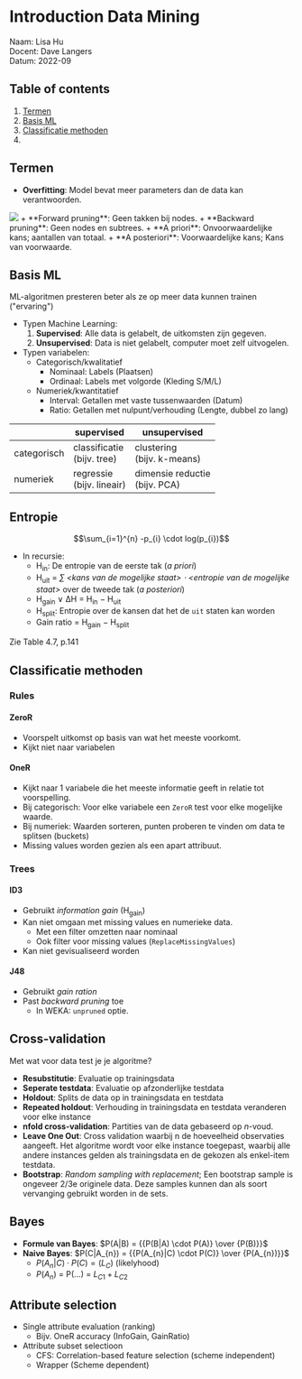 # Introduction Data Mining
Naam: Lisa Hu <br>
Docent: Dave Langers <br>
Datum: 2022-09

## Table of contents
1. [Termen](#termen)
2. [Basis ML](#basis-ml)
3. [Classificatie methoden](#classificatie-methoden)
4. 

## Termen
+ **Overfitting**: Model bevat meer parameters dan de data kan verantwoorden.
<img src="https://miro.medium.com/max/640/1*dl4EiM_Io0_5jYtxRfTGhQ.png">
+ **Forward pruning**: Geen takken bij nodes.
+ **Backward pruning**: Geen nodes en subtrees.
+ **A priori**: Onvoorwaardelijke kans; aantallen van totaal.
+ **A posteriori**: Voorwaardelijke kans; Kans van voorwaarde.

## Basis ML
ML-algoritmen presteren beter als ze op meer data kunnen trainen ("ervaring")

+ Typen Machine Learning:
  1. **Supervised**: Alle data is gelabelt, de uitkomsten zijn gegeven.
  2. **Unsupervised**: Data is niet gelabelt, computer moet zelf uitvogelen.
+ Typen variabelen:
  + Categorisch/kwalitatief
    + Nominaal: Labels (Plaatsen)
    + Ordinaal: Labels met volgorde (Kleding S/M/L)
  + Numeriek/kwantitatief
    + Interval: Getallen met vaste tussenwaarden (Datum)
    + Ratio: Getallen met nulpunt/verhouding (Lengte, dubbel zo lang)

|             | supervised                      | unsupervised                       |
|-------------|---------------------------------|------------------------------------|
| categorisch | classificatie <br/>(bijv. tree) | clustering <br/>(bijv. k-means)    |
| numeriek    | regressie <br/>(bijv. lineair)  | dimensie reductie <br/>(bijv. PCA) |

## Entropie
$$\sum_{i=1}^{n} -p_{i} \cdot log(p_{i})$$
+ In recursie:
  + H<sub>in</sub>: De entropie van de eerste tak (*a priori*)
  + H<sub>uit</sub> = *&sum; \<kans van de mogelijke staat> &sdot; \<entropie van de mogelijke staat>* over de tweede tak (*a posteriori*)
  + H<sub>gain</sub> &or; &Delta;H = H<sub>in</sub> &minus; H<sub>uit</sub>
  + H<sub>split</sub>: Entropie over de kansen dat het de `uit` staten kan worden
  + Gain ratio = H<sub>gain</sub> &minus; H<sub>split</sub>

Zie Table 4.7, p.141

## Classificatie methoden
### Rules
#### ZeroR
+ Voorspelt uitkomst op basis van wat het meeste voorkomt.
+ Kijkt niet naar variabelen

#### OneR
+ Kijkt naar 1 variabele die het meeste informatie geeft in relatie tot voorspelling.
+ Bij categorisch: Voor elke variabele een `ZeroR` test voor elke mogelijke waarde.
+ Bij numeriek: Waarden sorteren, punten proberen te vinden om data te splitsen (buckets)
+ Missing values worden gezien als een apart attribuut.

### Trees
#### ID3
+ Gebruikt *information gain* (H<sub>gain</sub>)
+ Kan niet omgaan met missing values en numerieke data.
  + Met een filter omzetten naar nominaal
  + Ook filter voor missing values (`ReplaceMissingValues`)
+ Kan niet gevisualiseerd worden

#### J48
+ Gebruikt *gain ration*
+ Past *backward pruning* toe
  + In WEKA: `unpruned` optie.

## Cross-validation
Met wat voor data test je je algoritme?
+ **Resubstitutie**: Evaluatie op trainingsdata
+ **Seperate testdata**: Evaluatie op afzonderlijke testdata
+ **Holdout**: Splits de data op in trainingsdata en testdata
+ **Repeated holdout**: Verhouding in trainingsdata en testdata veranderen voor elke instance
+ **nfold cross-validation**: Partities van de data gebaseerd op *n*-voud.
+ **Leave One Out**: Cross validation waarbij n de hoeveelheid observaties aangeeft. Het algoritme wordt voor elke instance toegepast, waarbij alle andere instances gelden als trainingsdata en de gekozen als enkel-item testdata.
+ **Bootstrap**: *Random sampling with replacement*; Een bootstrap sample is ongeveer 2/3e originele data. Deze samples kunnen dan als soort vervanging gebruikt worden in de sets.

## Bayes
+ **Formule van Bayes**: $P(A|B) = {{P(B|A) \cdot P(A)} \over {P(B)}}$
+ **Naive Bayes**: $P(C|A_{n}) = {{P(A_{n}|C) \cdot P(C)} \over {P(A_{n})}}$
  + $P(A_{n}|C) \cdot P(C) = (L_{C})$ (likelyhood)
  + $P(A_{n})$ = P(...) = $L_{C1} + L_{C2}$

## Attribute selection
+ Single attribute evaluation (ranking)
  + Bijv. OneR accuracy (InfoGain, GainRatio)
+ Attribute subset selectioon
  + CFS: Correlation-based feature selection (scheme independent)
  + Wrapper (Scheme dependent)
